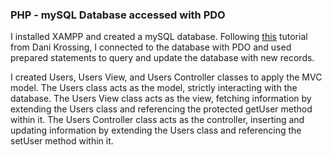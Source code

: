 ### PHP - mySQL Database accessed with PDO

I installed XAMPP and created a mySQL database. Following [this](https://www.youtube.com/watch?v=Fg0CP-ri87U) tutorial from Dani Krossing, I connected to the database with PDO and used prepared statements to query and update the database with new records. 

I created Users, Users View, and Users Controller classes to apply the MVC model. The Users class acts as the model, strictly interacting with the database. The Users View class acts as the view, fetching information by extending the Users class and referencing the protected getUser method within it. The Users Controller class acts as the controller, inserting and updating information by extending the Users class and referencing the setUser method within it. 
